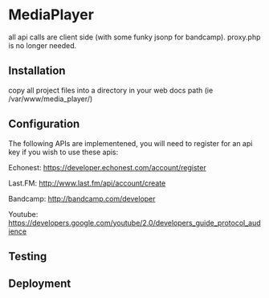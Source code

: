 # MediaPlayer

all api calls are client side (with some funky jsonp for bandcamp).  proxy.php is no longer needed.

## Installation

copy all project files into a directory in your web docs path (ie /var/www/media_player/)

## Configuration

The following APIs are implementened, you will need to register for an api key if you wish to use these apis:

Echonest: https://developer.echonest.com/account/register

Last.FM: http://www.last.fm/api/account/create

Bandcamp: http://bandcamp.com/developer

Youtube: https://developers.google.com/youtube/2.0/developers_guide_protocol_audience



## Testing


## Deployment
